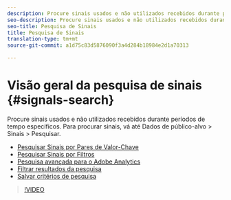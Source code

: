 ```yaml
---
description: Procure sinais usados e não utilizados recebidos durante períodos de tempo específicos. Para procurar sinais, vá até Dados de público-alvo > Sinais > Pesquisar.
seo-description: Procure sinais usados e não utilizados recebidos durante períodos de tempo específicos. Para procurar sinais, vá até Dados de público-alvo > Sinais > Pesquisar.
seo-title: Pesquisa de Sinais
title: Pesquisa de Sinais
translation-type: tm+mt
source-git-commit: a1d75c83d5876090f3a4d284b18984e2d1a70313

---
```



# Visão geral da pesquisa de sinais {#signals-search}

Procure sinais usados e não utilizados recebidos durante períodos de tempo específicos. Para procurar sinais, vá até Dados de público-alvo &gt; Sinais &gt; Pesquisar.

* [Pesquisar Sinais por Pares de Valor-Chave](/help/using/features/data-explorer/data-explorer-signals-search/data-explorer-search-pairs.md)
* [Pesquisar Sinais por Filtros](/help/using/features/data-explorer/data-explorer-signals-search/data-explorer-search-filters.md)
* [Pesquisa avançada para o Adobe Analytics](/help/using/features/data-explorer/data-explorer-signals-search/data-explorer-search-analytics.md)
* [Filtrar resultados da pesquisa](/help/using/features/data-explorer/data-explorer-signals-search/data-explorer-filter-results.md)
* [Salvar critérios de pesquisa](/help/using/features/data-explorer/data-explorer-signals-search/data-explorer-save-search.md)

>[!VIDEO](https://video.tv.adobe.com/v/25148/?captions=por_br)
